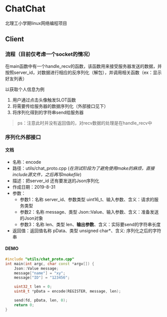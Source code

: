 # ChatChat
北理工小学期linux网络编程项目

## Client
### 流程（目前仅考虑一个socket的情况）
在main函数中有一个handle_recv的函数，该函数用来接受服务器发送的数据，并按照server_id，对数据进行相应的反序列化（解包），并调用相关函数（ex：显示好友列表）

以获取个人信息为例
1. 用户通过点击头像触发SLOT函数
2. 将需要传给服务器的数据序列化（外部接口见下）
3. 将序列化得到的字符串send给服务器
> ps：注意此时并没有返回值的，对recv数据的处理是在handle_recv中


### 序列化外部接口
#### 文档
- 名称：encode
- 路径：utils/chat_proto.cpp 
  (*在测试阶段为了避免使用make的麻烦，直接include源文件，之后再写makefile*)
- 描述：把server_id 还有要发送的Json序列化
- 作成日期：2019-8-31
- 参数：
  - 参数1：名称 server_id、参数类型 uint16_t、输入参数、含义：请求的服务类型
  - 参数2：名称 message、类型 Json::Value、输入参数、含义：准备发送的Json对象
  - 参数3：名称 len、类型 len、**输出参数**、含义：实际要send的字符串长度
- 返回值：返回值名称 pData、类型 unsigned char*、含义: 序列化之后的字符串

#### DEMO
```C++
#include "utils/chat_proto.cpp"
int main(int argc, char const *argv[]) {
    Json::Value message;
    message["name"] = "xy";
    message["ID"] = "123456";

    uint32_t len = 0;
    uint8_t *pData = encode(REGISTER, message, len);

    send(fd, pData, len, 0);
    return 0;
}
```

